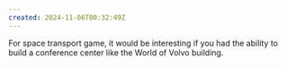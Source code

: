 ```yaml
---
created: 2024-11-06T00:32:49Z
---
```


For space transport game, it would be interesting if you had the ability to build a conference center like the World of Volvo building.
